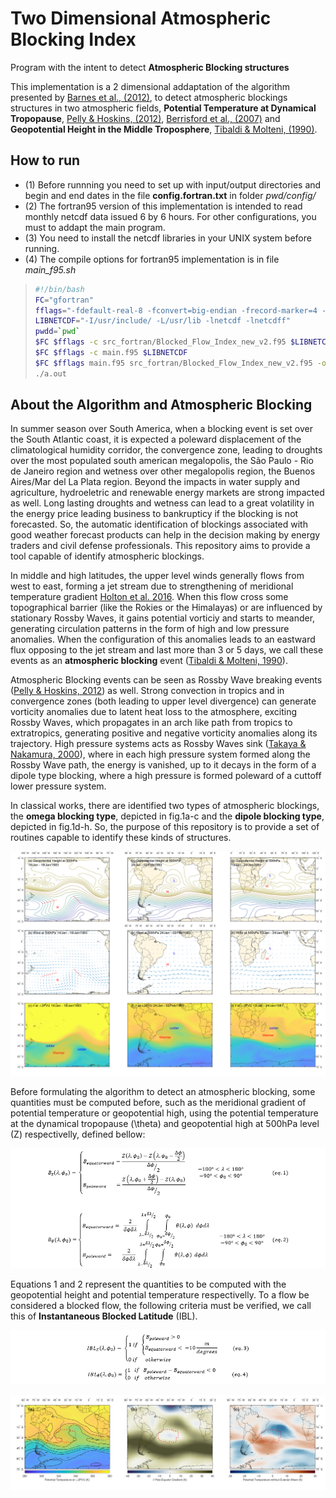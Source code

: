 # Two Dimensional Atmospheric Blocking Index #
 Program with the intent to detect **Atmospheric Blocking structures**

This implementation is a 2 dimensional addaptation of the algorithm presented by [Barnes et al., (2012)](https://link.springer.com/article/10.1007/s00382-011-1243-6), to detect atmospheric blockings structures in two atmospheric fields, **Potential Temperature at Dynamical Tropopause**, [Pelly & Hoskins, (2012)](https://journals.ametsoc.org/view/journals/atsc/60/5/1520-0469_2003_060_0743_anpob_2.0.co_2.xml), [Berrisford et al., (2007)](https://journals.ametsoc.org/view/journals/atsc/64/8/jas3984.1.xml) and **Geopotential Height in the Middle Troposphere**, [Tibaldi & Molteni, (1990)](https://onlinelibrary.wiley.com/doi/abs/10.1034/j.1600-0870.1990.t01-2-00003.x).

## How to run ##

* (1) Before runnning you need to set up with input/output directories and begin and end dates in the file **config.fortran.txt** in folder *pwd/config/*  
* (2) The fortran95 version of this implementation is intended to read monthly netcdf data issued 6 by 6 hours. For other configurations, you must to addapt the main program.
* (3) You need to install the netcdf libraries in your UNIX system before running. 
* (4) The compile options for fortran95 implementation is in file *main_f95.sh*
> ```bash
>#!/bin/bash
>FC="gfortran"
>fflags="-fdefault-real-8 -fconvert=big-endian -frecord-marker=4 -w  -O3"
>LIBNETCDF="-I/usr/include/ -L/usr/lib -lnetcdf -lnetcdff"
>pwdd=`pwd`
>$FC $fflags -c src_fortran/Blocked_Flow_Index_new_v2.f95 $LIBNETCDF
>$FC $fflags -c main.f95 $LIBNETCDF
>$FC $fflags main.f95 src_fortran/Blocked_Flow_Index_new_v2.f95 -o a.out $LIBNETCDF -I/$pwdd/src_fortran/
>./a.out
>```

## About the Algorithm and Atmospheric Blocking ##

In summer season over South America, when a blocking event is set over the South Atlantic coast, it is expected a poleward displacement of the climatological humidity corridor, the convergence zone, leading to droughts over the most populated south american megalopolis, the São Paulo - Rio de Janeiro region and wetness over other megalopolis region, the Buenos Aires/Mar del La Plata region. Beyond the impacts in water supply and agriculture, hydroeletric and renewable energy markets are strong impacted as well. Long lasting droughts and wetness can lead to a great volatility in the energy price leading business to bankrupticy if the blocking is not forecasted. So, the automatic identification of blockings associated with good weather forecast products can help in the decision making by energy traders and civil defense professionals. This repository aims to provide a tool capable of identify atmospheric blockings.

In middle and high latitudes, the upper level winds generally flows from west to east, forming a jet stream due to strengthening of meridional temperature gradient [Holton et al. 2016](https://aapt.scitation.org/doi/pdf/10.1119/1.1987371?casa_token=_TKypuiKE3YAAAAA%3AvNTMbLFXQqVZCLEAu6vWbBb_pO-iFynQe8m4a8d3XXPqTYjvjjD2L9CNsHZCfDP4j7nBRqC8XP0u5g&). When this flow cross some topographical barrier (like the Rokies or the Himalayas) or are influenced by stationary Rossby Waves, it gains potential vorticiy and starts to meander, generating circulation patterns in the form of high and low pressure anomalies. When the configuration of this anomalies leads to an eastward flux opposing to the jet stream and last more than 3 or 5 days, we call these events as an **atmospheric blocking** event ([Tibaldi & Molteni, 1990](https://onlinelibrary.wiley.com/doi/abs/10.1034/j.1600-0870.1990.t01-2-00003.x)).

Atmospheric Blocking events can be seen as Rossby Wave breaking events ([Pelly & Hoskins, 2012](https://journals.ametsoc.org/view/journals/atsc/60/5/1520-0469_2003_060_0743_anpob_2.0.co_2.xml)) as well. Strong convection in tropics and in convergence zones (both leading to upper level divergence) can generate vorticity anomalies due to latent heat loss to the atmosphere, exciting Rossby Waves, which propagates in an arch like path from tropics to extratropics, generating positive and negative vorticity anomalies along its trajectory. High pressure systems acts as Rossby Waves sink ([Takaya & Nakamura, 2000](https://journals.ametsoc.org/view/journals/atsc/58/6/1520-0469_2001_058_0608_afoapi_2.0.co_2.xml?tab_body=fulltext-display)), where in each high pressure system formed along the Rossby Wave path, the energy is vanished, up to it decays in the form of a dipole type blocking, where a high pressure is formed poleward of a cuttoff lower pressure system.

In classical works, there are identified two types of atmospheric blockings, the **omega blocking type**, depicted in fig.1a-c and the **dipole blocking type**, depicted in fig.1d-h. So, the purpose of this repository is to provide a set of routines capable to identify these kinds of structures.

![fig1](https://github.com/jlpscampos/Blocking_Index2d/blob/main/figs/b_all.png)

Before formulating the algorithm to detect an atmospheric blocking, some quantities must be computed before, such as the meridional gradient of potential temperature or geopotential high, using the potential temperature at the dynamical tropopause (\theta) and geopotential high at 500hPa level (Z) respectivelly, defined bellow:

![eqn1](https://github.com/jlpscampos/Blocking_Index2d/blob/main/figs/eqn1.png)

Equations 1 and 2 represent the quantities to be computed with the geopotential height and potential temperature respectivelly. To a flow be considered a blocked flow, the following criteria must be verified, we call this of **Instantaneous Blocked Latitude** (IBL).

![eqn1](https://github.com/jlpscampos/Blocking_Index2d/blob/main/figs/eqn2.png)

![Blocking](https://github.com/jlpscampos/Blocking_Index2d/blob/main/figs/blocking_19830126-19830204_full.png)
